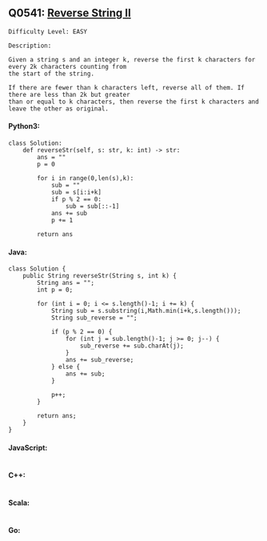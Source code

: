## Q0541: [Reverse String II](https://leetcode.com/problems/reverse-string-ii/)

```
Difficulty Level: EASY
```

```
Description:

Given a string s and an integer k, reverse the first k characters for every 2k characters counting from
the start of the string.

If there are fewer than k characters left, reverse all of them. If there are less than 2k but greater
than or equal to k characters, then reverse the first k characters and leave the other as original.
```

#### Python3:

```
class Solution:
    def reverseStr(self, s: str, k: int) -> str:
        ans = ""
        p = 0

        for i in range(0,len(s),k):
            sub = ""
            sub = s[i:i+k]
            if p % 2 == 0:
                sub = sub[::-1]
            ans += sub
            p += 1

        return ans
```

#### Java:

```
class Solution {
    public String reverseStr(String s, int k) {
        String ans = "";
        int p = 0;

        for (int i = 0; i <= s.length()-1; i += k) {
            String sub = s.substring(i,Math.min(i+k,s.length()));
            String sub_reverse = "";

            if (p % 2 == 0) {
                for (int j = sub.length()-1; j >= 0; j--) {
                    sub_reverse += sub.charAt(j);
                }
                ans += sub_reverse;
            } else {
                ans += sub;
            }

            p++;
        }

        return ans;
    }
}
```

#### JavaScript:

```

```

#### C++:

```

```

#### Scala:

```

```

#### Go:

```

```